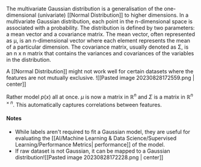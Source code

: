 The multivariate Gaussian distribution is a generalisation of the one-dimensional (univariate) [[Normal Distribution]] to higher dimensions. In a multivariate Gaussian distribution, each point in the n-dimensional space is associated with a probability. The distribution is defined by two parameters: a mean vector and a covariance matrix. The mean vector, often represented as μ, is an n-dimensional vector where each element represents the mean of a particular dimension. The covariance matrix, usually denoted as Σ, is an n x n matrix that contains the variances and covariances of the variables in the distribution.

A [[Normal Distribution]] might not work well for certain datasets where the features are not mutually exclusive.
![[Pasted image 20230828172559.png | center]]

Rather model $p(x)$ all at once. $\mu$ is now a matrix in $\mathbb{R}^n$ and $\Sigma$ is a matrix in $\mathbb{R}^{n\times n}$. This automatically captures correlations between features.

#### Notes
 - While labels aren't required to fit a Gaussian model, they are useful for evaluating the [[AI/Machine Learning & Data Science/Supervised Learning/Performance Metrics| performance]] of the model.
 - If raw dataset is not Gaussian, it can be mapped to a Gaussian distribution![[Pasted image 20230828172228.png | center]]